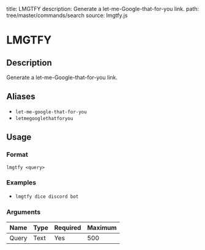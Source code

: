 title: LMGTFY
description: Generate a let-me-Google-that-for-you link.
path: tree/master/commands/search
source: lmgtfy.js

# LMGTFY

## Description

Generate a let-me-Google-that-for-you link.

## Aliases

* `let-me-google-that-for-you`
* `letmegooglethatforyou`

## Usage

### Format

`lmgtfy <query>`

### Examples

* `lmgtfy dice discord bot`

### Arguments

| Name  | Type   | Required | Maximum |
|-------|--------|----------|---------|
| Query | Text   | Yes      | 500     |
